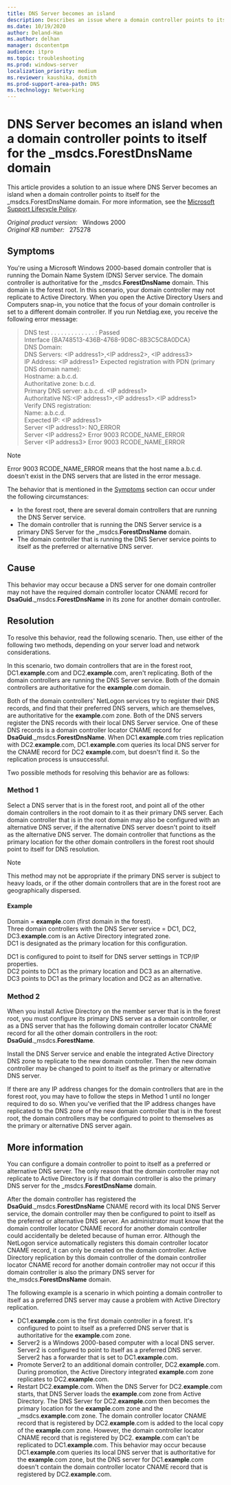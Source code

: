 ```yaml
---
title: DNS Server becomes an island
description: Describes an issue where a domain controller points to itself for the _msdcs.ForestDnsName domain.
ms.date: 10/19/2020
author: Deland-Han 
ms.author: delhan
manager: dscontentpm
audience: itpro
ms.topic: troubleshooting
ms.prod: windows-server
localization_priority: medium
ms.reviewer: kaushika, dsmith
ms.prod-support-area-path: DNS
ms.technology: Networking
---
```

# DNS Server becomes an island when a domain controller points to itself for the _msdcs.ForestDnsName domain

This article provides a solution to an issue where DNS Server becomes an island when a domain controller points to itself for the _msdcs.ForestDnsName domain. For more information, see the [Microsoft Support Lifecycle Policy](/lifecycle/).

_Original product version:_ &nbsp; Windows 2000  
_Original KB number:_ &nbsp; 275278

## Symptoms

You're using a Microsoft Windows 2000-based domain controller that is running the Domain Name System (DNS) Server service. The domain controller is authoritative for the _msdcs.**ForestDnsName** domain. This domain is the forest root. In this scenario, your domain controller may not replicate to Active Directory. When you open the Active Directory Users and Computers snap-in, you notice that the focus of your domain controller is set to a different domain controller. If you run Netdiag.exe, you receive the following error message:

> DNS test . . . . . . . . . . . . . : Passed  
Interface {BA748513-436B-4768-9D8C-8B3C5C8A0DCA}  
DNS Domain:  
DNS Servers: \<IP address1>,\<IP address2>, \<IP address3>  
IP Address: \<IP address1> Expected registration with PDN (primary DNS domain name):  
Hostname: a.b.c.d.  
Authoritative zone: b.c.d.  
Primary DNS server: a.b.c.d. \<IP address1>  
Authoritative NS:\<IP address1>,\<IP address1>.\<IP address1>  
Verify DNS registration:  
Name: a.b.c.d.  
Expected IP: \<IP address1>  
Server \<IP address1>: NO_ERROR  
Server \<IP address2> Error 9003 RCODE_NAME_ERROR  
Server \<IP address3> Error 9003 RCODE_NAME_ERROR  

> [!NOTE]
> Error 9003 RCODE_NAME_ERROR means that the host name a.b.c.d. doesn't exist in the DNS servers that are listed in the error message.

The behavior that is mentioned in the [Symptoms](#symptoms) section can occur under the following circumstances:

- In the forest root, there are several domain controllers that are running the DNS Server service.
- The domain controller that is running the DNS Server service is a primary DNS Server for the _msdcs.**ForestDnsName** domain.
- The domain controller that is running the DNS Server service points to itself as the preferred or alternative DNS server.

## Cause

This behavior may occur because a DNS server for one domain controller may not have the required domain controller locator CNAME record for **DsaGuid**._msdcs.**ForestDnsName** in its zone for another domain controller.

## Resolution

To resolve this behavior, read the following scenario. Then, use either of the following two methods, depending on your server load and network considerations.

In this scenario, two domain controllers that are in the forest root, DC1.**example**.com and DC2.**example**.com, aren't replicating. Both of the domain controllers are running the DNS Server service. Both of the domain controllers are authoritative for the **example**.com domain.

Both of the domain controllers' NetLogon services try to register their DNS records, and find that their preferred DNS servers, which are themselves, are authoritative for the **example**.com zone. Both of the DNS servers register the DNS records with their local DNS Server service. One of these DNS records is a domain controller locator CNAME record for **DsaGuid**._msdcs.**ForestDnsName**. When DC1.**example**.com tries replication with DC2.**example**.com, DC1.**example**.com queries its local DNS server for the CNAME record for DC2 **example**.com, but doesn't find it. So the replication process is unsuccessful.

Two possible methods for resolving this behavior are as follows:

### Method 1

Select a DNS server that is in the forest root, and point all of the other domain controllers in the root domain to it as their primary DNS server. Each domain controller that is in the root domain may also be configured with an alternative DNS server, if the alternative DNS server doesn't point to itself as the alternative DNS server. The domain controller that functions as the primary location for the other domain controllers in the forest root should point to itself for DNS resolution.

> [!NOTE]
> This method may not be appropriate if the primary DNS server is subject to heavy loads, or if the other domain controllers that are in the forest root are geographically dispersed.

#### Example

Domain = **example**.com (first domain in the forest).  
Three domain controllers with the DNS Server service = DC1, DC2, DC3.**example**.com is an Active Directory integrated zone.  
DC1 is designated as the primary location for this configuration.

DC1 is configured to point to itself for DNS server settings in TCP/IP properties.  
DC2 points to DC1 as the primary location and DC3 as an alternative.  
DC3 points to DC1 as the primary location and DC2 as an alternative.

### Method 2

When you install Active Directory on the member server that is in the forest root, you must configure its primary DNS server as a domain controller, or as a DNS server that has the following domain controller locator CNAME record for all the other domain controllers in the root:  
**DsaGuid**._msdcs.**ForestName**.

Install the DNS Server service and enable the integrated Active Directory DNS zone to replicate to the new domain controller. Then the new domain controller may be changed to point to itself as the primary or alternative DNS server.

If there are any IP address changes for the domain controllers that are in the forest root, you may have to follow the steps in Method 1 until no longer required to do so. When you've verified that the IP address changes have replicated to the DNS zone of the new domain controller that is in the forest root, the domain controllers may be configured to point to themselves as the primary or alternative DNS server again.

## More information

You can configure a domain controller to point to itself as a preferred or alternative DNS server. The only reason that the domain controller may not replicate to Active Directory is if that domain controller is also the primary DNS server for the _msdcs.**ForestDnsName** domain.

After the domain controller has registered the **DsaGuid**._msdcs.**ForestDnsName** CNAME record with its local DNS Server service, the domain controller may then be configured to point to itself as the preferred or alternative DNS server. An administrator must know that the domain controller locator CNAME record for another domain controller could accidentally be deleted because of human error. Although the NetLogon service automatically registers this domain controller locator CNAME record, it can only be created on the domain controller. Active Directory replication by this domain controller of the domain controller locator CNAME record for another domain controller may not occur if this domain controller is also the primary DNS server for the_msdcs.**ForestDnsName** domain.

The following example is a scenario in which pointing a domain controller to itself as a preferred DNS server may cause a problem with Active Directory replication.

- DC1.**example**.com is the first domain controller in a forest. It's configured to point to itself as a preferred DNS server that is authoritative for the **example**.com zone.
- Server2 is a Windows 2000-based computer with a local DNS server. Server2 is configured to point to itself as a preferred DNS server. Server2 has a forwarder that is set to DC1.**example**.com.
- Promote Server2 to an additional domain controller, DC2.**example**.com. During promotion, the Active Directory integrated **example**.com zone replicates to DC2.**example**.com.
- Restart DC2.**example**.com. When the DNS Server for DC2.**example**.com starts, that DNS Server loads the **example**.com zone from Active Directory. The DNS Server for DC2.**example**.com then becomes the primary location for the **example**.com zone and the _msdcs.**example**.com zone. The domain controller locator CNAME record that is registered by DC2.**example**.com is added to the local copy of the **example**.com zone. However, the domain controller locator CNAME record that is registered by DC2. **example**.com can't be replicated to DC1.**example**.com. This behavior may occur because DC1.**example**.com queries its local DNS server that is authoritative for the **example**.com zone, but the DNS server for DC1.**example**.com doesn't contain the domain controller locator CNAME record that is registered by DC2.**example**.com.
